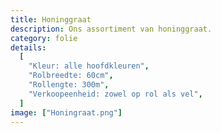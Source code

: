 ```yaml
---
title: Honinggraat
description: Ons assortiment van honinggraat.
category: folie
details:
  [
    "Kleur: alle hoofdkleuren",
    "Rolbreedte: 60cm",
    "Rollengte: 300m",
    "Verkoopeenheid: zowel op rol als vel",
  ]
image: ["Honingraat.png"]
---
```

